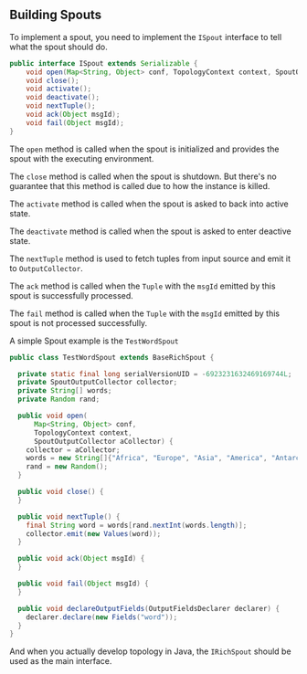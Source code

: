 ## Building Spouts

To implement a spout, you need to implement the `ISpout` interface to tell what the spout should do.

```java
public interface ISpout extends Serializable {
	void open(Map<String, Object> conf, TopologyContext context, SpoutOutputCollector collector);
	void close();
	void activate();
	void deactivate();
	void nextTuple();
	void ack(Object msgId);
	void fail(Object msgId);
}
```

The `open` method is called when the spout is initialized and provides the spout with the executing environment.

The `close` method is called when the spout is shutdown. But there's no guarantee that this method is called due to how the instance is killed.

The `activate` method is called when the spout is asked to back into active state.

The `deactivate` method is called when the spout is asked to enter deactive state.

The `nextTuple` method is used to fetch tuples from input source and emit it to `OutputCollector`.

The `ack` method is called when the `Tuple` with the `msgId` emitted by this spout is successfully processed.

The `fail` method is called when the `Tuple` with the `msgId` emitted by this spout is not processed successfully.

A simple Spout example is the `TestWordSpout`
```java
public class TestWordSpout extends BaseRichSpout {

  private static final long serialVersionUID = -6923231632469169744L;
  private SpoutOutputCollector collector;
  private String[] words;
  private Random rand;

  public void open(
      Map<String, Object> conf,
      TopologyContext context,
      SpoutOutputCollector aCollector) {
    collector = aCollector;
    words = new String[]{"Africa", "Europe", "Asia", "America", "Antarctica", "Australia"};
    rand = new Random();
  }

  public void close() {
  }

  public void nextTuple() {
    final String word = words[rand.nextInt(words.length)];
    collector.emit(new Values(word));
  }

  public void ack(Object msgId) {
  }

  public void fail(Object msgId) {
  }

  public void declareOutputFields(OutputFieldsDeclarer declarer) {
    declarer.declare(new Fields("word"));
  }
}

```

And when you actually develop topology in Java, the `IRichSpout` should be used as the main interface.
